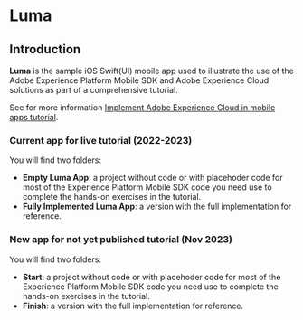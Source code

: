 # Luma

## Introduction

**Luma** is the sample iOS Swift(UI) mobile app used to illustrate the use of the Adobe Experience Platform Mobile SDK and Adobe Experience Cloud solutions as part of a comprehensive tutorial.

See for more information [Implement Adobe Experience Cloud in mobile apps tutorial](https://experienceleague.adobe.com/docs/platform-learn/implement-mobile-sdk/overview.html?lang=en).

### Current app for live tutorial (2022-2023)

You will find two folders:

* **Empty Luma App**: a project without code or with placehoder code for most of the Experience Platform Mobile SDK code you need use to complete the hands-on exercises in the tutorial.
* **Fully Implemented Luma App**: a version with the full implementation for reference.

### New app for not yet published tutorial (Nov 2023)

You will find two folders:

* **Start**: a project without code or with placehoder code for most of the Experience Platform Mobile SDK code you need use to complete the hands-on exercises in the tutorial.
* **Finish**: a version with the full implementation for reference.